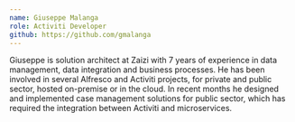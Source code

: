 ```yaml
--- 
name: Giuseppe Malanga
role: Activiti Developer
github: https://github.com/gmalanga
---
```


Giuseppe is solution architect at Zaizi with 7 years of experience in data management, data integration and business processes. He has been involved in several Alfresco and Activiti projects, for private and public sector, hosted on-premise or in the cloud. In recent months he designed and implemented case management solutions for public sector, which has required the integration between Activiti and microservices.
